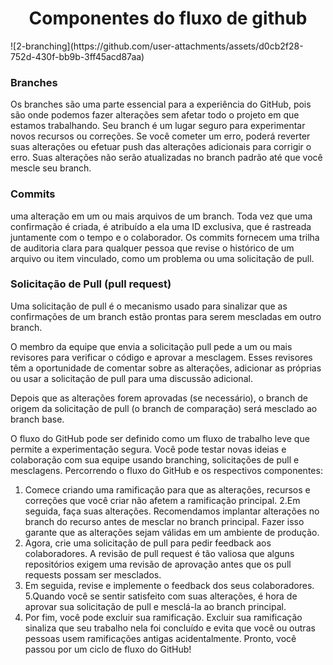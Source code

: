<h1 align=center> Componentes do fluxo de github </h1>
![2-branching](https://github.com/user-attachments/assets/d0cb2f28-752d-430f-bb9b-3ff45acd87aa)


### Branches

Os branches são uma parte essencial para a experiência do GitHub, pois são onde podemos fazer alterações sem afetar todo o projeto em que estamos trabalhando.
Seu branch é um lugar seguro para experimentar novos recursos ou correções. Se você cometer um erro, poderá reverter suas alterações ou efetuar push das alterações adicionais para corrigir o erro. Suas alterações não serão atualizadas no branch padrão até que você mescle seu branch.

### Commits

uma alteração em um ou mais arquivos de um branch. Toda vez que uma confirmação é criada, é atribuído a ela uma ID exclusiva, que é rastreada juntamente com o tempo e o colaborador. Os commits fornecem uma trilha de auditoria clara para qualquer pessoa que revise o histórico de um arquivo ou item vinculado, como um problema ou uma solicitação de pull.

### Solicitação de Pull (pull request)

Uma solicitação de pull é o mecanismo usado para sinalizar que as confirmações de um branch estão prontas para serem mescladas em outro branch.

O membro da equipe que envia a solicitação pull pede a um ou mais revisores para verificar o código e aprovar a mesclagem. Esses revisores têm a oportunidade de comentar sobre as alterações, adicionar as próprias ou usar a solicitação de pull para uma discussão adicional.

Depois que as alterações forem aprovadas (se necessário), o branch de origem da solicitação de pull (o branch de comparação) será mesclado ao branch base.



O fluxo do GitHub pode ser definido como um fluxo de trabalho leve que permite a experimentação segura. Você pode testar novas ideias e colaboração com sua equipe usando branching, solicitações de pull e mesclagens. Percorrendo o fluxo do GitHub e os respectivos componentes:

1. Comece criando uma ramificação para que as alterações, recursos e correções que você criar não afetem a ramificação principal.
2.Em seguida, faça suas alterações. Recomendamos implantar alterações no branch do recurso antes de mesclar no branch principal. Fazer isso garante que as alterações sejam válidas em um ambiente de produção.
3. Agora, crie uma solicitação de pull para pedir feedback aos colaboradores. A revisão de pull request é tão valiosa que alguns repositórios exigem uma revisão de aprovação antes que os pull requests possam ser mesclados.
4. Em seguida, revise e implemente o feedback dos seus colaboradores.
5.Quando você se sentir satisfeito com suas alterações, é hora de aprovar sua solicitação de pull e mesclá-la ao branch principal.
6. Por fim, você pode excluir sua ramificação. Excluir sua ramificação sinaliza que seu trabalho nela foi concluído e evita que você ou outras pessoas usem ramificações antigas acidentalmente.
Pronto, você passou por um ciclo de fluxo do GitHub!
